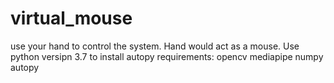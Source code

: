 # virtual_mouse


use your hand to control the system. Hand would act as a mouse.
Use python versipn 3.7 to install autopy
requirements:
opencv
mediapipe
numpy
autopy
